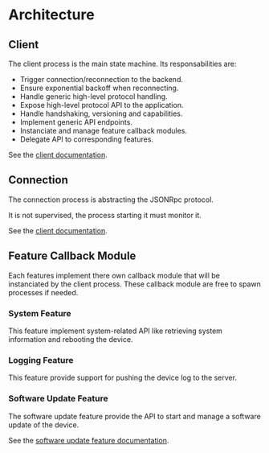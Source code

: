# Architecture

## Client

The client process is the main state machine. Its responsabilities are:

 - Trigger connection/reconnection to the backend.
 - Ensure exponential backoff when reconnecting.
 - Handle generic high-level protocol handling.
 - Expose high-level protocol API to the application.
 - Handle handshaking, versioning and capabilities.
 - Implement generic API endpoints.
 - Instanciate and manage feature callback modules.
 - Delegate API to corresponding features.

See the [client documentation](grisp_connect_client.md).


## Connection

The connection process is abstracting the JSONRpc protocol.

It is not supervised, the process starting it must monitor it.

See the [client documentation](grisp_connect_connection.md).


## Feature Callback Module

Each features implement there own callback module that will be instanciated by
the client process. These callback module are free to spawn processes if needed.


### System Feature

This feature implement system-related API like retrieving system information and
rebooting the device.


### Logging Feature

This feature provide support for pushing the device log to the server.


### Software Update Feature

The software update feature provide the API to start and manage a software
update of the device.

See the [software update feature documentation](grisp_connect_update_feature.md).